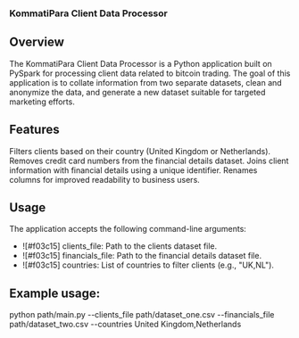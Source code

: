 ### KommatiPara Client Data Processor
## Overview
The KommatiPara Client Data Processor is a Python application built on PySpark for processing client data related to bitcoin trading. The goal of this application is to collate information from two separate datasets, clean and anonymize the data, and generate a new dataset suitable for targeted marketing efforts.

## Features
Filters clients based on their country (United Kingdom or Netherlands).
Removes credit card numbers from the financial details dataset.
Joins client information with financial details using a unique identifier.
Renames columns for improved readability to business users.

## Usage
The application accepts the following command-line arguments:

 - ![#f03c15] clients_file: Path to the clients dataset file.
 - ![#f03c15] financials_file: Path to the financial details dataset file.
 - ![#f03c15] countries: List of countries to filter clients (e.g., "UK,NL").

## Example usage:
 python path/main.py --clients_file path/dataset_one.csv --financials_file path/dataset_two.csv --countries United Kingdom,Netherlands
